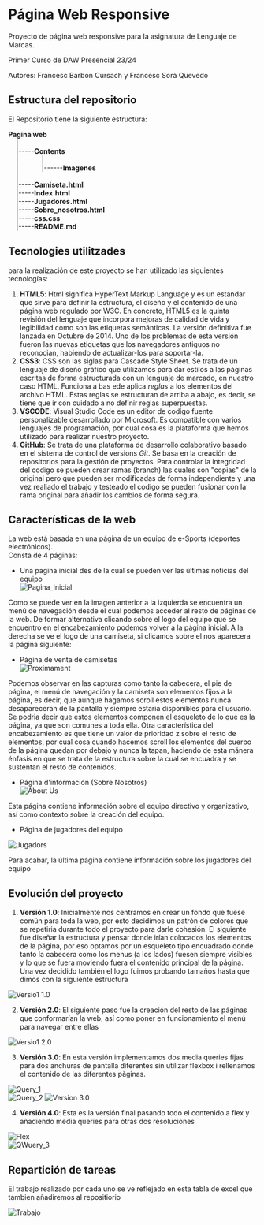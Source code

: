 # Página Web Responsive

Proyecto de página web responsive para la asignatura de Lenguaje de Marcas.


Primer Curso de DAW Presencial 23/24


Autores: Francesc Barbón Cursach y Francesc Sorà Quevedo


## Estructura del repositorio

El Repositorio tiene la siguiente estructura:

__Pagina web__   
&nbsp; &nbsp;     |  
&nbsp; &nbsp;     |-----__Contents__  
&nbsp; &nbsp;     |&nbsp; &nbsp; &nbsp; &nbsp; &nbsp; &nbsp;         |  
&nbsp; &nbsp;     |&nbsp; &nbsp; &nbsp; &nbsp; &nbsp; &nbsp;         |------__Imagenes__  
&nbsp; &nbsp;     |  
&nbsp; &nbsp;     |-----__Camiseta.html__  
&nbsp; &nbsp;     |-----__Index.html__  
&nbsp; &nbsp;     |-----__Jugadores.html__  
&nbsp; &nbsp;     |-----__Sobre_nosotros.html__  
&nbsp; &nbsp;     |-----__css.css__  
&nbsp; &nbsp;     |-----__README.md__  


## Tecnologies utilitzades

para la realización de este proyecto se han utilizado las siguientes tecnologías:
1. __HTML5__: Html significa HyperText Markup Language y es un estandar que sirve para definir la estructura, el diseño y el contenido de una página web regulado por W3C. En concreto, HTML5 es la quinta revisión del lenguaje que incorpora mejoras de calidad de vida y legibilidad como son las etiquetas semánticas. La versión definitiva fue lanzada en Octubre de 2014. Uno de los problemas de esta versión fueron las nuevas etiquetas que los navegadores antiguos no reconocian, habiendo de actualizar-los para soportar-la.
2. __CSS3__: CSS son las siglas para Cascade Style Sheet. Se trata de un lenguaje de diseño gráfico que utilizamos para dar estilos a las páginas escritas de forma estructurada con un lenguaje de marcado, en nuestro caso HTML. Funciona a bas ede aplica _reglas_ a los elementos del archivo HTML. Estas reglas se estructuran de arriba a abajo, es decir, se tiene que ir con cuidado a no definir reglas superpuestas. 
3. __VSCODE__: Visual Studio Code es un editor de codigo fuente personalizable desarrollado por Microsoft. Es compatible con varios lenguajes de programación, por cual cosa es la plataforma que hemos utilizado para realizar nuestro proyecto.
4. __GitHub__: Se trata de una plataforma de desarrollo colaborativo basado en el sistema de control de versions _Git_. Se basa en la creación de repositorios para la gestión de proyectos. Para controlar la integridad del codigo se pueden crear ramas (branch) las cuales son "copias" de la original pero que pueden ser modificadas de forma independiente y una vez realiado el trabajo y testeado el codigo se pueden fusionar con la rama original para añadir los cambios de forma segura.

## Características de la web

La web está basada en una página de un equipo de e-Sports (deportes electrónicos).  
Consta de 4 páginas:  
- Una pagina inicial des de la cual se pueden ver las últimas noticias del equipo  
![Pagina_inicial](Contents/Imagenes/Inici.jpg)  

Como se puede ver en la imagen anterior a la izquierda se encuentra un menú de navegación desde el cual podemos acceder al resto de páginas de la web. De formar alternativa clicando sobre el logo del equipo que se encuentro en el encabezamiento podemos volver a la página inicial. A la derecha se ve el logo de una camiseta, si clicamos sobre el nos aparecera la página siguiente:   
  
- Página de venta de camisetas  
![Proximament](Contents/Imagenes/camiseta.jpg) 
   
Podemos observar en las capturas como tanto la cabecera, el pie de página, el menú de navegación y la camiseta son elementos fijos a la página, es decir, que aunque hagamos scroll estos elementos nunca desapareceran de la pantalla y siempre estaria disponibles para el usuario. Se podria decir que estos elementos componen el esqueleto de lo que es la página, ya que son comunes a toda ella. Otra característica del encabezamiento es que tiene un valor de prioridad z sobre el resto de elementos, por cual cosa cuando hacemos scroll los elementos del cuerpo de la página quedan por debajo y nunca la tapan, haciendo de esta mánera énfasis en que se trata de la estructura sobre la cual se encuadra y se sustentan el resto de contenidos. 
  
- Página d'información (Sobre Nosotros)  
![About Us](Contents/Imagenes/about_us.jpg)  
  
Esta página contiene información sobre el equipo directivo y organizativo, así como contexto sobre la creación del equipo.

- Página de jugadores del equipo  
  
![Jugadors](Contents/Imagenes/jugadores.jpg "Imagen de la página de jugadores")  

Para acabar, la última página contiene información sobre los jugadores del equipo  
  
## Evolución del proyecto  

1. __Versión 1.0__: Inicialmente nos centramos en crear un fondo que fuese común para toda la web, por esto decidimos un patrón de colores que se repetiria durante todo el proyecto para darle cohesión. El siguiente fue diseñar la estructura y pensar donde irían colocados los elementos de la página, por eso optamos por un esqueleto tipo encuadrado donde tanto la cabecera como los menus (a los lados) fuesen siempre visibles y lo que se fuera moviendo fuera el contenido principal de la página. Una vez decidido también el logo fuimos probando tamaños hasta que dimos con la siguiente estructura

![Versio1 1.0](Contents/Imagenes/Versio1.0.jpg "Imagen de la versión inicial")  
  
2. __Versión 2.0__: El siguiente paso fue la creación del resto de las páginas que conformarían la web, así como poner en funcionamiento el menú para navegar entre ellas  
  
![Versio1 2.0](Contents/Imagenes/Versio_2.0.jpg "Segunda versión de la web")  
  
3. __Versión 3.0__: En esta versión implementamos dos media queries fijas para dos anchuras de pantalla diferentes sin utilizar flexbox i rellenamos el contenido de las diferentes pàginas.
  
![Query_1](Contents/Imagenes/media_query_1.jpg "Primera media query")  
![Query_2](Contents/Imagenes/media_query_2.jpg "Segunda media query") 
![Version 3.0](Contents/Imagenes/Versio_3.0.jpg "Tercera version de la web") 
  
4. __Versión 4.0__: Esta es la versión final pasando todo el contenido a flex y añadiendo media queries para otras dos resoluciones  
  
![Flex](Contents/Imagenes/flex.jpg "Regla flex CSS")  
![QWuery_3](Contents/Imagenes/media_query_3.jpg "Media queries finales")  
  

## Repartición de tareas  
  
El trabajo realizado por cada uno se ve reflejado en esta tabla de excel que tambien añadiremos al repositiorio  
  
![Trabajo](Contents/Imagenes/trabajo.jpg "Trabajo inidvidual")  

  

